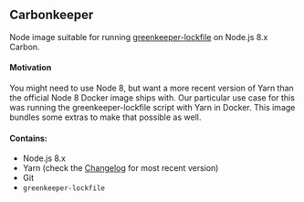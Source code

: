 ## Carbonkeeper

Node image suitable for running [greenkeeper-lockfile](https://github.com/greenkeeperio/greenkeeper-lockfile) on Node.js 8.x Carbon.

#### Motivation
You might need to use Node 8, but want a more recent version of Yarn than the official Node 8 Docker image ships with. Our particular use case for this was running the greenkeeper-lockfile script with Yarn in Docker. This image bundles some extras to make that possible as well.

#### Contains:
- Node.js 8.x
- Yarn (check the [Changelog](/CHANGELOG.md) for most recent version)
- Git
- `greenkeeper-lockfile`
